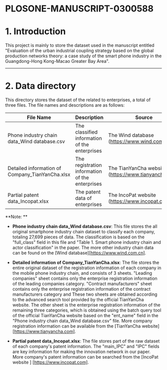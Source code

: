 # PLOSONE-MANUSCRIPT-0300588
# 1. Introduction
This project is mainly to store the dataset used in the manuscript entitled "Evaluation of the urban industrial coupling strategy based on the global production networks theory: a case study of the smart phone industry in the Guangdong-Hong Kong-Macao Greater Bay Area".

------

# 2. Data directory
This directory stores the dataset of the related to enterprises, a total of three files. The file names and descriptions are as follows:

| File Name                                       | Description                                     | Source                                              |
| ----------------------------------------------- | ----------------------------------------------- | --------------------------------------------------- |
| Phone industry chain data_Wind database.csv     | The classified information of the enterprises   | The Wind database (https://www.wind.com.cn)         |
| Detailed information of Company_TianYanCha.xlsx | The registration information of the enterprises | The TianYanCha website (https://www.tianyancha.com) |
| Partial patent data_Incopat.xlsx                | The patent data of enterprises                  | The IncoPat website (https://www.incopat.com)       |

**Note: **

- **Phone industry chain data_Wind database.csv**: This file stores the all original smartphone industry chain dataset to classify each company, totaling 27,699 pieces of data. The classification is based on the "full_class" field  in this file and "Table 1. Smart phone industry chain and actor classification" in the paper. The more other industry chain data can be found on the [Wind database][https://www.wind.com.cn].

- **Detailed information of Company_TianYanCha.xlsx**: The file stores the entire original dataset of the registration information of each company in the mobile phone industry chain, and consists of 3 sheets. "Leading companies" sheet contains only the enterprise registration information of the leading  companies category. "Contract manufacturers" sheet contains only the enterprise registration information of the contract manufacturers category and These two sheets are obtained according to the advanced search tool provided by the official TianYanCha website. The other sheet is the enterprise registration information of the remaining three categories, which is obtained using the batch query tool of the official TianYanCha website based on the "ent_name" field in the "Phone industry chain data_Wind database.csv" file. More company registration information can be available from the [TianYanCha website][https://www.tianyancha.com].

- **Partial patent data_Incopat.xlsx**: The file stores part of the raw dataset of each company's patent information. The "main_IPC" and "IPC" fields are key information for making the innovation network in our paper. More company's patent information can be searched from the [IncoPat website ] [https://www.incopat.com].
